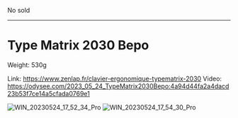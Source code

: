 No sold

------------------------

# Type Matrix  2030 Bepo

Weight: 530g

Link: https://www.zenlap.fr/clavier-ergonomique-typematrix-2030
Video: https://odysee.com/2023_05_24_TypeMatrix2030Bepo:4a94d44fa2a4dacd23b53f7ce14a5cfada0769e1

![WIN_20230524_17_52_34_Pro](https://github.com/EloiStree/ResellingCatalog/assets/20149493/ad255f67-7035-4b04-b62b-9f3469c9f1e4)
![WIN_20230524_17_54_30_Pro](https://github.com/EloiStree/ResellingCatalog/assets/20149493/12cfb8ce-2a0e-443a-a850-2b68c4b5601f)
